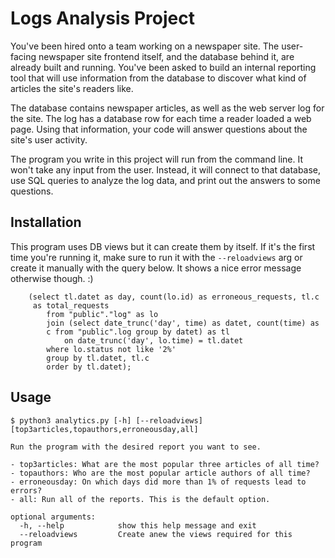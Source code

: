 # Logs Analysis Project

You've been hired onto a team working on a newspaper site. The user-facing newspaper site frontend itself, and the database behind it, are already built and running. You've been asked to build an internal reporting tool that will use information from the database to discover what kind of articles the site's readers like.

The database contains newspaper articles, as well as the web server log for the site. The log has a database row for each time a reader loaded a web page. Using that information, your code will answer questions about the site's user activity.

The program you write in this project will run from the command line. It won't take any input from the user. Instead, it will connect to that database, use SQL queries to analyze the log data, and print out the answers to some questions.

## Installation

This program uses DB views but it can create them by itself. If it's the first time you're running it, make sure to run it with the `--reloadviews` arg or create it manually with the query below. It shows a nice error message otherwise though. :)

```create or replace view requests_per_day as
    (select tl.datet as day, count(lo.id) as erroneous_requests, tl.c
     as total_requests
        from "public"."log" as lo
        join (select date_trunc('day', time) as datet, count(time) as
        c from "public".log group by datet) as tl
            on date_trunc('day', lo.time) = tl.datet
        where lo.status not like '2%'
        group by tl.datet, tl.c
        order by tl.datet);
```

## Usage

`$ python3 analytics.py [-h] [--reloadviews] [top3articles,topauthors,erroneousday,all]`

    Run the program with the desired report you want to see.

    - top3articles: What are the most popular three articles of all time?
    - topauthors: Who are the most popular article authors of all time?
    - erroneousday: On which days did more than 1% of requests lead to errors?
    - all: Run all of the reports. This is the default option.
        
    optional arguments:
      -h, --help            show this help message and exit
      --reloadviews         Create anew the views required for this program


